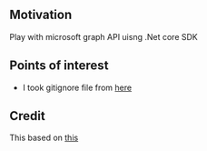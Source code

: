 <h2>Motivation</h2>
Play with microsoft graph API uisng .Net core SDK

<h2>Points of interest</h2>
<ul>
<li>I took gitignore file from <a href='https://github.com/dotnet/core/blob/main/.gitignore'>here</a></li>
</ul>

<h2>Credit</h2>
This based on <a href='https://docs.microsoft.com/en-us/graph/tutorials/dotnet-core'>this</a>